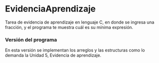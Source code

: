 # EvidenciaAprendizaje
Tarea de evidencia de aprendizaje en lenguaje C, en donde se ingresa una fracción, y el programa te muestra cuál es su mínima expresión.

### Versión del programa

En esta versión se implementan los arreglos y las estructuras como lo demanda la Unidad 5, Evidencia de aprendizaje.
